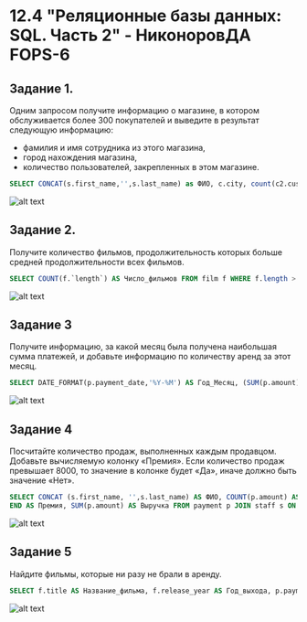 # 12.4 "Реляционные базы данных: SQL. Часть 2" - НиконоровДА FOPS-6

## Задание 1.

Одним запросом получите информацию о магазине, в котором обслуживается более 300 покупателей и выведите в результат следующую информацию:

* фамилия и имя сотрудника из этого магазина,
* город нахождения магазина,
* количество пользователей, закрепленных в этом магазине.

```SQL
SELECT CONCAT(s.first_name,'',s.last_name) as ФИО, c.city, count(c2.customer_id) as Количество FROM staff s JOIN address a ON s.address_id = a.address_id JOIN city c ON a.city_id = c.city_id JOIN store s2 ON s2.store_id = s.store_id JOIN customer c2 ON s2.store_id = c2.store_id GROUP BY s.first_name, s.last_name, c.city HAVING Количество > 300;
```

![alt text](https://github.com/mxssclxck/hw-12.04/blob/main/img/1.png)

## Задание 2.

Получите количество фильмов, продолжительность которых больше средней продолжительности всех фильмов.

```SQL
SELECT COUNT(f.`length`) AS Число_фильмов FROM film f WHERE f.length > (SELECT AVG(f2.`length`) FROM film f2);
```

![alt text](https://github.com/mxssclxck/hw-12.04/blob/main/img/2.png)

## Задание 3

Получите информацию, за какой месяц была получена наибольшая сумма платежей, и добавьте информацию по количеству аренд за этот месяц.

```SQL
SELECT DATE_FORMAT(p.payment_date,'%Y-%M') AS Год_Месяц, (SUM(p.amount)) AS Сумма_в_месяц, COUNT(p.rental_id) AS Количество_аренд FROM payment p GROUP BY Год_Месяц ORDER BY Сумма_в_месяц DESC LIMIT 1;
```

![alt text](https://github.com/mxssclxck/hw-12.04/blob/main/img/3.png)

## Задание 4

Посчитайте количество продаж, выполненных каждым продавцом. Добавьте вычисляемую колонку «Премия». Если количество продаж превышает 8000, то значение в колонке будет «Да», иначе должно быть значение «Нет».

```SQL
SELECT CONCAT (s.first_name, '',s.last_name) AS ФИО, COUNT(p.amount) AS Продажи, CASE WHEN COUNT(p.amount) > 8000 THEN 'Да' WHEN COUNT(p.amount) < 8000 THEN 'Нет'
END AS Премия, SUM(p.amount) AS Выручка FROM payment p JOIN staff s ON s.staff_id = p.staff_id WHERE p.amount > 0 GROUP BY ФИО ORDER BY Продажи DESC;
```

![alt text](https://github.com/mxssclxck/hw-12.04/blob/main/img/4.png)

## Задание 5

Найдите фильмы, которые ни разу не брали в аренду.

```SQL
SELECT f.title AS Название_фильма, f.release_year AS Год_выхода, p.payment_date, r.return_date FROM payment p JOIN rental r ON r.rental_id = p.rental_id JOIN inventory i ON i.inventory_id = r.inventory_id JOIN film f ON f.film_id = i.film_id WHERE p.amount = 0 ORDER BY f.title;
```

![alt text](https://github.com/mxssclxck/hw-12.04/blob/main/img/5.png)
